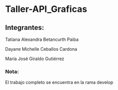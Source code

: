 # Taller-API_Graficas

## Integrantes:

Tatiana Alexandra Betancurth Paiba

Dayane Michelle Ceballos Cardona

María José Giraldo Gutiérrez

### Nota:

El trabajo completo se encuentra en la rama develop